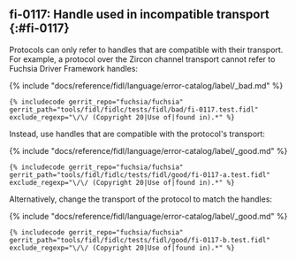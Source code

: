 ## fi-0117: Handle used in incompatible transport {:#fi-0117}

Protocols can only refer to handles that are compatible with their transport.
For example, a protocol over the Zircon channel transport cannot refer to
Fuchsia Driver Framework handles:

{% include "docs/reference/fidl/language/error-catalog/label/_bad.md" %}

```fidl
{% includecode gerrit_repo="fuchsia/fuchsia" gerrit_path="tools/fidl/fidlc/tests/fidl/bad/fi-0117.test.fidl" exclude_regexp="\/\/ (Copyright 20|Use of|found in).*" %}
```

Instead, use handles that are compatible with the protocol's transport:

{% include "docs/reference/fidl/language/error-catalog/label/_good.md" %}

```fidl
{% includecode gerrit_repo="fuchsia/fuchsia" gerrit_path="tools/fidl/fidlc/tests/fidl/good/fi-0117-a.test.fidl" exclude_regexp="\/\/ (Copyright 20|Use of|found in).*" %}
```

Alternatively, change the transport of the protocol to match the handles:

{% include "docs/reference/fidl/language/error-catalog/label/_good.md" %}

```fidl
{% includecode gerrit_repo="fuchsia/fuchsia" gerrit_path="tools/fidl/fidlc/tests/fidl/good/fi-0117-b.test.fidl" exclude_regexp="\/\/ (Copyright 20|Use of|found in).*" %}
```
